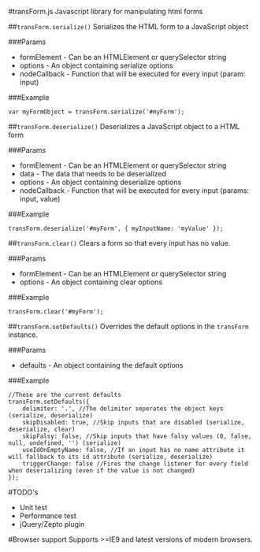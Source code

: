#transForm.js
Javascript library for manipulating html forms

##`transForm.serialize()`
Serializes the HTML form to a JavaScript object

###Params

- formElement - Can be an HTMLElement or querySelector string
- options - An object containing serialize options
- nodeCallback - Function that will be executed for every input (param: input)

###Example

	var myFormObject = transForm.serialize('#myForm');

##`transForm.deserialize()`
Deserializes a JavaScript object to a HTML form

###Params

- formElement - Can be an HTMLElement or querySelector string
- data - The data that needs to be deserialized
- options - An object containing deserialize options
- nodeCallback - Function that will be executed for every input (params: input, value)

###Example

	transForm.deserialize('#myForm', { myInputName: 'myValue' });

##`transForm.clear()`
Clears a form so that every input has no value.

###Params

- formElement - Can be an HTMLElement or querySelector string
- options - An object containing clear options

###Example

	transForm.clear('#myForm');

##`transForm.setDefaults()`
Overrides the default options in the `transForm` instance.

###Params

- defaults - An object containing the default options

###Example

	//These are the current defaults
	transForm.setDefaults({
		delimiter: '.', //The delimiter seperates the object keys (serialize, deserialize)
		skipDisabled: true, //Skip inputs that are disabled (serialize, deserialize, clear)
		skipFalsy: false, //Skip inputs that have falsy values (0, false, null, undefined, '') (serialize)
		useIdOnEmptyName: false, //If an input has no name attribute it will fallback to its id attribute (serialize, deserialize)
        triggerChange: false //Fires the change listener for every field when deserializing (even if the value is not changed)
	});

#TODO's

- Unit test
- Performance test
- jQuery/Zepto plugin

#Browser support
Supports >=IE9 and latest versions of modern browsers.